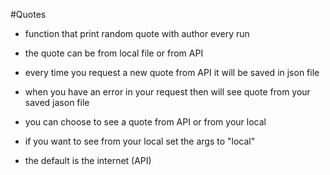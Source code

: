 #Quotes

- function that print random quote with author every run
- the quote can be from local file or from API 
- every time you request a new quote from API it will be saved in json file
- when you have an error in your request then will see quote from your saved jason file 

- you can choose to see a quote from API or from your local 
- if you want to see from your local set the args to "local"
- the default is the internet (API)
